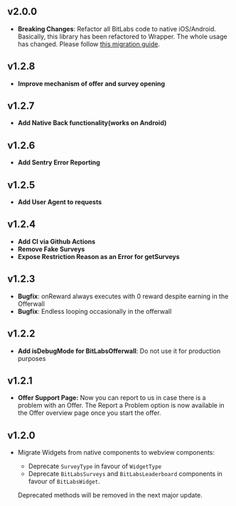 ## v2.0.0

- **Breaking Changes**: Refactor all BitLabs code to native iOS/Android.
  Basically, this library has been refactored to Wrapper. The whole usage has changed.
  Please follow [this migration guide](https://developer.bitlabs.ai/docs/react-native-sdk).

## v1.2.8

- **Improve mechanism of offer and survey opening**

## v1.2.7

- **Add Native Back functionality(works on Android)**

## v1.2.6

- **Add Sentry Error Reporting**

## v1.2.5

- **Add User Agent to requests**

## v1.2.4

- **Add CI via Github Actions**
- **Remove Fake Surveys**
- **Expose Restriction Reason as an Error for getSurveys**

## v1.2.3

- **Bugfix**: onReward always executes with 0 reward despite earning in the Offerwall
- **Bugfix**: Endless looping occasionally in the offerwall

## v1.2.2

- **Add isDebugMode for BitLabsOfferwall**: Do not use it for production purposes

## v1.2.1

- **Offer Support Page:** Now you can report to us in case there is a problem with an Offer. The Report a Problem option is now available in the Offer overview page once you start the offer.

## v1.2.0

- Migrate Widgets from native components to webview components:
  - Deprecate `SurveyType` in favour of `WidgetType`
  - Deprecate `BitLabsSurveys` and `BitLabsLeaderboard` components in favour of `BitLabsWidget`.

  Deprecated methods will be removed in the next major update.

